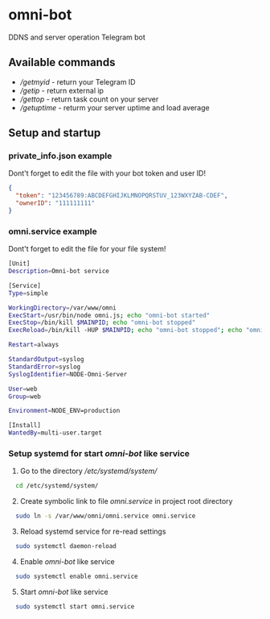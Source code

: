 # omni-bot
DDNS and server operation Telegram bot

## Available commands
* _/getmyid_ - return your Telegram ID
* _/getip_ - return external ip
* _/gettop_ - return task count on your server
* _/getuptime_ - returm your server uptime and load average

## Setup and startup

### private_info.json example
Dont't forget to edit the file with your bot token and user ID!
```json
{
  "token": "123456789:ABCDEFGHIJKLMNOPQRSTUV_123WXYZAB-CDEF",
  "ownerID": "111111111"
}
```

### omni.service example
Dont't forget to edit the file for your file system!
```bash
[Unit]
Description=Omni-bot service

[Service]
Type=simple

WorkingDirectory=/var/www/omni
ExecStart=/usr/bin/node omni.js; echo "omni-bot started"
ExecStop=/bin/kill $MAINPID; echo "omni-bot stopped"
ExecReload=/bin/kill -HUP $MAINPID; echo "omni-bot stopped"; echo "omni-bot started"

Restart=always

StandardOutput=syslog
StandardError=syslog
SyslogIdentifier=NODE-Omni-Server

User=web
Group=web

Environment=NODE_ENV=production

[Install]
WantedBy=multi-user.target
```

### Setup systemd for start _omni-bot_ like service
1. Go to the directory _/etc/systemd/system/_
```bash
  cd /etc/systemd/system/
```
2. Create symbolic link to file _omni.service_ in project root directory
```bash
  sudo ln -s /var/www/omni/omni.service omni.service
```
3. Reload systemd service for re-read settings
```bash
  sudo systemctl daemon-reload
```
4. Enable _omni-bot_ like service
```bash
  sudo systemctl enable omni.service
``` 
5. Start _omni-bot_ like service
```bash
  sudo systemctl start omni.service
```